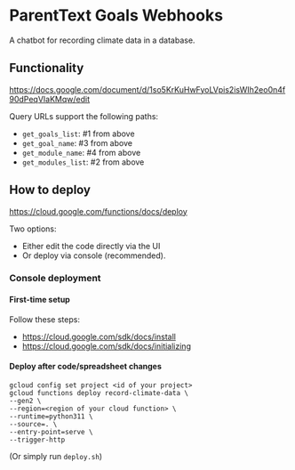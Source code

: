 # ParentText Goals Webhooks

A chatbot for recording climate data in a database.

## Functionality

https://docs.google.com/document/d/1so5KrKuHwFyoLVpis2isWIh2eo0n4f90dPeqVIaKMqw/edit

Query URLs support the following paths:

- `get_goals_list`: #1 from above
- `get_goal_name`: #3 from above
- `get_module_name`: #4 from above
- `get_modules_list`: #2 from above

## How to deploy

https://cloud.google.com/functions/docs/deploy

Two options: 

- Either edit the code directly via the UI
- Or deploy via console (recommended).

### Console deployment

#### First-time setup

Follow these steps:
- https://cloud.google.com/sdk/docs/install
- https://cloud.google.com/sdk/docs/initializing

#### Deploy after code/spreadsheet changes

```
gcloud config set project <id of your project>
gcloud functions deploy record-climate-data \
--gen2 \
--region=<region of your cloud function> \
--runtime=python311 \
--source=. \
--entry-point=serve \
--trigger-http
```

(Or simply run `deploy.sh`)